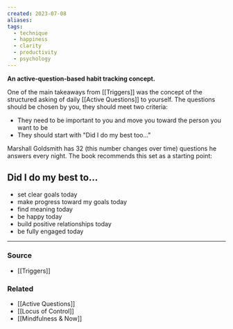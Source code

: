 ```yaml
---
created: 2023-07-08
aliases: 
tags:
  - technique
  - happiness
  - clarity
  - productivity
  - psychology
---
```

**An active-question-based habit tracking concept.**

One of the main takeaways from [[Triggers]] was the concept of the structured asking of daily [[Active Questions]] to yourself. The questions should be chosen by you, they should meet two criteria:

- They need to be important to you and move you toward the person you want to be
- They should start with "Did I do my best too..."

Marshall Goldsmith has 32 (this number changes over time) questions he answers every night. The book recommends this set as a starting point:

## Did I do my best to...

- set clear goals today
- make progress toward my goals today
- find meaning today
- be happy today
- build positive relationships today
- be fully engaged today

****
### Source
- [[Triggers]]

### Related
- [[Active Questions]] 
- [[Locus of Control]]
- [[Mindfulness & Now]]